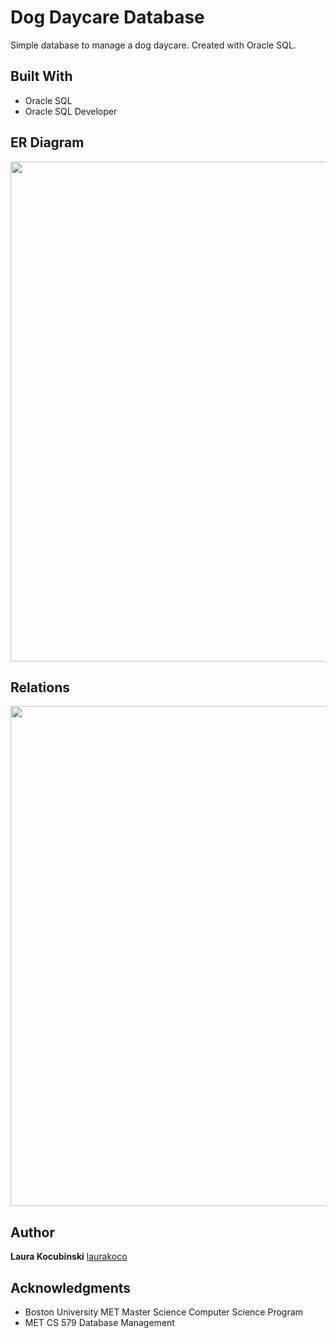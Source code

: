 # Dog Daycare Database

Simple database to manage a dog daycare. Created with Oracle SQL.

## Built With

* Oracle SQL
* Oracle SQL Developer

## ER Diagram

<p>
<img src="erd.png" width="800">
</p>

## Relations

<p>
<img src="relations.png" width="800">
</p>

## Author

**Laura Kocubinski** [laurakoco](https://github.com/laurakoco)

## Acknowledgments

* Boston University MET Master Science Computer Science Program
* MET CS 579 Database Management
